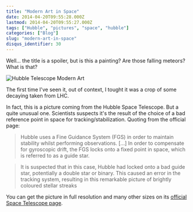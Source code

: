 ```yaml
---
title: "Modern Art in Space"
date: 2014-04-20T09:55:28.000Z
lastmod: 2014-04-20T09:55:27.000Z
tags: ["Hubble", "pictures", "space", "hubble"]
categories: ["Blog"]
slug: "modern-art-in-space"
disqus_identifier: 30
---
```


Well... the title is a spoiler, but is this a painting? Are those falling meteors? What is that?

![Hubble Telescope Modern Art](https://www.spacetelescope.org/static/archives/images/medium/potw1404a.jpg)

The first time I've seen it, out of context, I tought it was a crop of some decaying taken from LHC.

In fact, this is a picture coming from the Hubble Space Telescope. But a quite unusual one. Scientists suspects it's the result of the choice of a bad reference point in space for tracking/stabilization. Quoting from the official page:

> Hubble uses a Fine Guidance System (FGS) in order to maintain stability whilst performing observations. [...] In order to compensate for gyroscopic drift, the FGS locks onto a fixed point in space, which is referred to as a guide star.

> It is suspected that in this case, Hubble had locked onto a bad guide star, potentially a double star or binary. This caused an error in the tracking system, resulting in this remarkable picture of brightly coloured stellar streaks

You can get the picture in full resolution and many other sizes on its [official Space Telescope page](https://www.spacetelescope.org/images/potw1404a/).